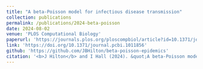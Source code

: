 ```yaml
---
title: "A beta-Poisson model for infectious disease transmission"
collection: publications
permalink: /publications/2024-beta-poisson
date: 2024-08-02
venue: 'PLOS Computational Biology'
paperurl: 'https://journals.plos.org/ploscompbiol/article?id=10.1371/journal.pcbi.1011856'
link: 'https://doi.org/10.1371/journal.pcbi.1011856'
github: 'https://github.com/JBHilton/beta-poisson-epidemics'
citation: '<b>J Hilton</b> and I Hall (2024). &quot;A beta-Poisson model for infectious disease transmission.&quot;<i>PLoS Comput Biol</i> 20(2): e1011856. https://doi.org/10.1371/journal.pcbi.1011856'
---
```


